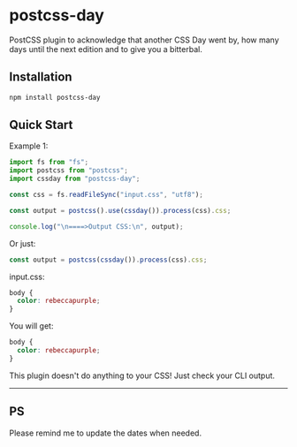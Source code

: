 # postcss-day

PostCSS plugin to acknowledge that another CSS Day went by, how many days until the next edition and to give you a bitterbal.

## Installation

```sh
npm install postcss-day
```

## Quick Start

Example 1:

```js
import fs from "fs";
import postcss from "postcss";
import cssday from "postcss-day";

const css = fs.readFileSync("input.css", "utf8");

const output = postcss().use(cssday()).process(css).css;

console.log("\n====>Output CSS:\n", output);
```

Or just:

```js
const output = postcss(cssday()).process(css).css;
```

input.css:

```css
body {
  color: rebeccapurple;
}
```

You will get:

```css
body {
  color: rebeccapurple;
}
```

This plugin doesn't do anything to your CSS! Just check your CLI output.

---

## PS

Please remind me to update the dates when needed.
